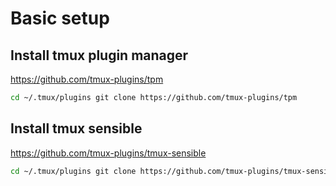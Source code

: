 # Basic setup

## Install tmux plugin manager
https://github.com/tmux-plugins/tpm

```bash
cd ~/.tmux/plugins git clone https://github.com/tmux-plugins/tpm
```

## Install tmux sensible
https://github.com/tmux-plugins/tmux-sensible

```bash
cd ~/.tmux/plugins git clone https://github.com/tmux-plugins/tmux-sensible
```
